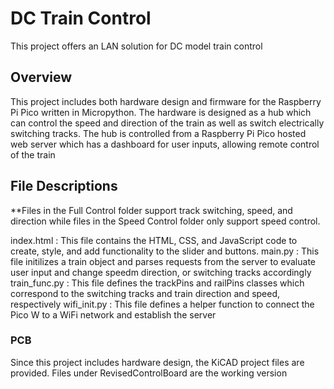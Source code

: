 # DC Train Control
This project offers an LAN solution for DC model train control

## Overview
This project includes both hardware design and firmware for the Raspberry Pi Pico written in Micropython. The hardware is designed as a hub which can control the speed and
direction of the train as well as switch electrically switching tracks. The hub is controlled from a Raspberry Pi Pico hosted web server which has a dashboard for user 
inputs, allowing remote control of the train


## File Descriptions
**Files in the Full Control folder support track switching, speed, and direction while files in the Speed Control folder only support speed control.

index.html : This file contains the HTML, CSS, and JavaScript code to create, style, and add functionality to the slider and buttons.
main.py : This file initilizes a train object and parses requests from the server to evaluate user input and change speedm direction, or switching tracks accordingly
train_func.py : This file defines the trackPins and railPins classes which correspond to the switching tracks and train direction and speed, respectively
wifi_init.py : This file defines a helper function to connect the Pico W to a WiFi network and establish the server

### PCB
Since this project includes hardware design, the KiCAD project files are provided. Files under RevisedControlBoard are the working version
